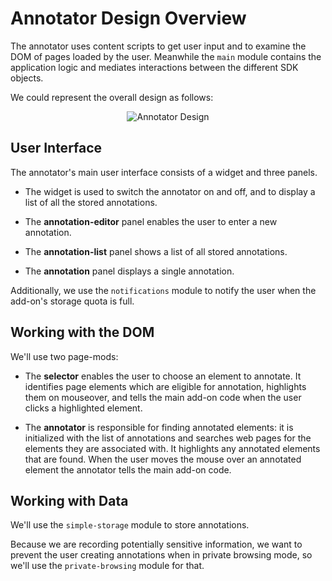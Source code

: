 # Annotator Design Overview #

The annotator uses content scripts to get user input and to examine the DOM of
pages loaded by the user. Meanwhile the `main` module contains the
application logic and mediates interactions between the different SDK objects.

We could represent the overall design as follows:

<div align="center">
<img src="media/annotator/annotator-design.png" alt="Annotator Design">
</div>

## User Interface ##

The annotator's main user interface consists of a widget and three panels.

* The widget is used to switch the annotator on and off, and to display a list
of all the stored annotations.

* The **annotation-editor** panel enables the user to enter a new annotation.

* The **annotation-list** panel shows a list of all stored annotations.

* The **annotation** panel displays a single annotation.

Additionally, we use the `notifications` module to notify the user when the
add-on's storage quota is full.

## Working with the DOM ##

We'll use two page-mods:

* The **selector** enables the user to choose an element to annotate.
It identifies page elements which are eligible for annotation, highlights them
on mouseover, and tells the main add-on code when the user clicks a highlighted
element.

* The **annotator** is responsible for finding annotated elements: it is
initialized with the list of annotations and searches web pages for the
elements they are associated with. It highlights any annotated elements that
are found. When the user moves the mouse over an annotated element
the annotator tells the main add-on code.

## Working with Data ##

We'll use the `simple-storage` module to store annotations.

Because we are recording potentially sensitive information, we want to prevent
the user creating annotations when in private browsing mode, so we'll use the
`private-browsing` module for that.
